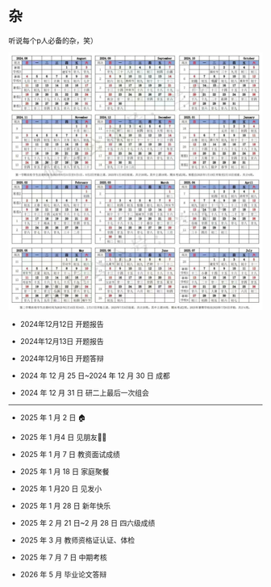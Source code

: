 # 杂
听说每个p人必备的杂，笑）

![image-20241211093951120](images/image-20241211093951120.png)

- 2024年12月12日 开题报告

- 2024年12月13日 开题报告

- 2024年12月16日 开题答辩

- 2024 年 12 月 25 日~2024 年 12 月 30 日 成都
- 2024 年 12 月 31 日 研二上最后一次组会


---

- 2025 年 1 月 2 日  🏠
- 2025 年 1 月4 日 见朋友👬🏻
- 2025 年 1 月 7 日 教资面试成绩
- 2025 年 1 月 18 日 家庭聚餐
- 2025 年 1 月20 日 见发小
- 2025 年 1 月 28 日 新年快乐

- 2025 年 2 月 21 日~2 月 28 日 四六级成绩
- 2025 年 3 月 教师资格证认证、体检

- 2025 年 7 月 7 日 中期考核

- 2026 年 5 月 毕业论文答辩
